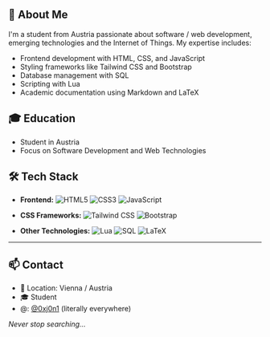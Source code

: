 ## 🚀 About Me
I'm a student from Austria passionate about software / web development, emerging technologies and the Internet of Things.
My expertise includes:

- Frontend development with HTML, CSS, and JavaScript
- Styling frameworks like Tailwind CSS and Bootstrap
- Database management with SQL
- Scripting with Lua
- Academic documentation using Markdown and LaTeX

## 🎓 Education
- Student in Austria
- Focus on Software Development and Web Technologies

## 🛠️ Tech Stack
- **Frontend:**
  ![HTML5](https://img.shields.io/badge/-HTML5-E34F26?style=flat-square&logo=html5&logoColor=white)
  ![CSS3](https://img.shields.io/badge/-CSS3-1572B6?style=flat-square&logo=css3)
  ![JavaScript](https://img.shields.io/badge/-JavaScript-F7DF1E?style=flat-square&logo=javascript&logoColor=black)
  
- **CSS Frameworks:**
  ![Tailwind CSS](https://img.shields.io/badge/-Tailwind_CSS-38B2AC?style=flat-square&logo=tailwind-css&logoColor=white)
  ![Bootstrap](https://img.shields.io/badge/-Bootstrap-7952B3?style=flat-square&logo=bootstrap&logoColor=white)

- **Other Technologies:**
  ![Lua](https://img.shields.io/badge/-Lua-2C2D72?style=flat-square&logo=lua)
  ![SQL](https://img.shields.io/badge/-SQL-4479A1?style=flat-square&logo=mysql&logoColor=white)
  ![LaTeX](https://img.shields.io/badge/-LaTeX-008080?style=flat-square&logo=latex&logoColor=white)

---

## 📫 Contact
- 📍 Location: Vienna / Austria
- 🎓 Student
- @: [@0xj0n1](https://github.com/0xj0n1) (literally everywhere)

_Never stop searching..._
